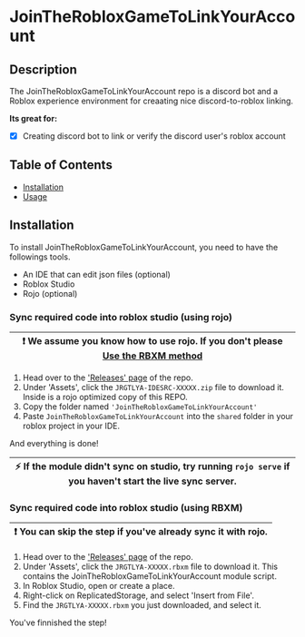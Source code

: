 # **JoinTheRobloxGameToLinkYourAccount**

## Description

The JoinTheRobloxGameToLinkYourAccount repo is a discord bot and a Roblox experience environment for creaating nice discord-to-roblox linking.

**Its great for:**

- [x] Creating discord bot to link or verify the discord user's roblox account

## Table of Contents

- [Installation](#installation)
- [Usage](#usage)

## Installation

To install JoinTheRobloxGameToLinkYourAccount, you need to have the followings tools.

- An IDE that can edit json files (optional)
- Roblox Studio
- Rojo (optional)

### Sync required code into roblox studio (using rojo)

| :exclamation:  We assume you know how to use rojo. If you don't please [Use the RBXM method](#sync-required-code-into-roblox-studio-using-rbxm)  |
|--------------------------------------------------------------------------------------------------------------------------------------------------|

1. Head over to the ['Releases' page](https://github.com/antcar0929/JoinTheRobloxGameToLinkYourAccount/releases/) of the repo.
2. Under 'Assets', click the `JRGTLYA-IDESRC-XXXXX.zip` file to download it. Inside is a rojo optimized copy of this REPO.
3. Copy the folder named `'JoinTheRobloxGameToLinkYourAccount'`
4. Paste `JoinTheRobloxGameToLinkYourAccount` into the `shared` folder in your roblox project in your IDE.

And everything is done!

| :zap:        If the module didn't sync on studio, try running `rojo serve` if you haven't start the live sync server.   |
|-----------------------------------------|

### Sync required code into roblox studio (using RBXM)

| :exclamation:  You can skip the step if you've already sync it with rojo.  |
|----------------------------------------------------------------------------|

1. Head over to the ['Releases' page](https://github.com/antcar0929/JoinTheRobloxGameToLinkYourAccount/releases/) of the repo.
2. Under 'Assets', click the `JRGTLYA-XXXXX.rbxm` file to download it. This contains the JoinTheRobloxGameToLinkYourAccount module script.
3. In Roblox Studio, open or create a place.
4. Right-click on ReplicatedStorage, and select 'Insert from File'.
5. Find the `JRGTLYA-XXXXX.rbxm` you just downloaded, and select it.

You've finnished the step!


